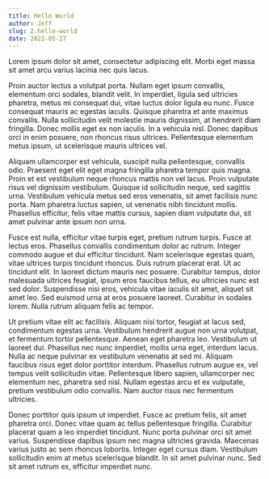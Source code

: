 ```yaml
---
title: Hello World
author: Jeff
slug: 2.hello-world
date: 2022-05-27
---
```


Lorem ipsum dolor sit amet, consectetur adipiscing elit. Morbi eget massa sit amet arcu varius lacinia nec quis lacus.

<!--more-->

Proin auctor lectus a volutpat porta. Nullam eget ipsum convallis, elementum orci sodales, blandit velit. In imperdiet, ligula sed ultricies pharetra, metus mi consequat dui, vitae luctus dolor ligula eu nunc. Fusce consequat mauris ac egestas iaculis. Quisque pharetra et ante maximus convallis. Nulla sollicitudin velit molestie mauris dignissim, at hendrerit diam fringilla. Donec mollis eget ex non iaculis. In a vehicula nisl. Donec dapibus orci in enim posuere, non rhoncus risus ultrices. Pellentesque elementum metus ipsum, ut scelerisque mauris ultrices vel.

Aliquam ullamcorper est vehicula, suscipit nulla pellentesque, convallis odio. Praesent eget elit eget magna fringilla pharetra tempor quis magna. Proin et est vestibulum neque rhoncus mattis non vel lacus. Proin vulputate risus vel dignissim vestibulum. Quisque id sollicitudin neque, sed sagittis urna. Vestibulum vehicula metus sed eros venenatis, sit amet facilisis nunc porta. Nam pharetra luctus sapien, ut venenatis nibh tincidunt mollis. Phasellus efficitur, felis vitae mattis cursus, sapien diam vulputate dui, sit amet pulvinar ante ipsum non urna.

Fusce est nulla, efficitur vitae turpis eget, pretium rutrum turpis. Fusce at lectus eros. Phasellus convallis condimentum dolor ac rutrum. Integer commodo augue et dui efficitur tincidunt. Nam scelerisque egestas quam, vitae ultrices turpis tincidunt rhoncus. Duis rutrum placerat erat. Ut ac tincidunt elit. In laoreet dictum mauris nec posuere. Curabitur tempus, dolor malesuada ultrices feugiat, ipsum eros faucibus tellus, eu ultricies nunc est sed dolor. Suspendisse nisi eros, vehicula vitae iaculis sit amet, aliquet sit amet leo. Sed euismod urna at eros posuere laoreet. Curabitur in sodales lorem. Nulla rutrum aliquam felis ac tempor.

Ut pretium vitae elit ac facilisis. Aliquam nisi tortor, feugiat at lacus sed, condimentum egestas urna. Vestibulum hendrerit augue non urna volutpat, et fermentum tortor pellentesque. Aenean eget pharetra leo. Vestibulum ut laoreet dui. Phasellus nec nunc imperdiet, mollis urna eget, interdum lacus. Nulla ac neque pulvinar ex vestibulum venenatis at sed mi. Aliquam faucibus risus eget dolor porttitor interdum. Phasellus rutrum augue ex, vel tempus velit sollicitudin vitae. Pellentesque libero sapien, ullamcorper nec elementum nec, pharetra sed nisl. Nullam egestas arcu et ex vulputate, pretium vestibulum odio convallis. Nam auctor risus nec fermentum ultricies.

Donec porttitor quis ipsum ut imperdiet. Fusce ac pretium felis, sit amet pharetra orci. Donec vitae quam ac tellus pellentesque fringilla. Curabitur placerat quam a leo imperdiet tincidunt. Nunc porta pulvinar orci sit amet varius. Suspendisse dapibus ipsum nec magna ultricies gravida. Maecenas varius justo ac sem rhoncus lobortis. Integer eget cursus diam. Vestibulum sollicitudin enim at metus scelerisque blandit. In sit amet pulvinar nunc. Sed sit amet rutrum ex, efficitur imperdiet nunc.
